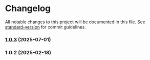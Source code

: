 # Changelog

All notable changes to this project will be documented in this file. See [standard-version](https://github.com/conventional-changelog/standard-version) for commit guidelines.

### [1.0.3](https://github.com/asmartbear/audio/compare/v1.0.2...v1.0.3) (2025-07-01)



### 1.0.2 (2025-02-18)
